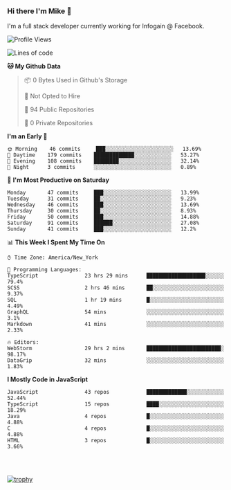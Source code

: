 ### Hi there I'm Mike 👋
I'm a full stack developer currently working for Infogain @ Facebook.

<!--START_SECTION:waka-->
![Profile Views](http://img.shields.io/badge/Profile%20Views-0-blue)

![Lines of code](https://img.shields.io/badge/From%20Hello%20World%20I%27ve%20Written-1.3%20million%20lines%20of%20code-blue)

**🐱 My Github Data** 

> 📦 0 Bytes Used in Github's Storage 
 > 
> 🚫 Not Opted to Hire
 > 
> 📜 94 Public Repositories 
 > 
> 🔑 0 Private Repositories  
 > 
**I'm an Early 🐤** 

```text
🌞 Morning    46 commits     ███░░░░░░░░░░░░░░░░░░░░░░   13.69% 
🌆 Daytime    179 commits    █████████████░░░░░░░░░░░░   53.27% 
🌃 Evening    108 commits    ████████░░░░░░░░░░░░░░░░░   32.14% 
🌙 Night      3 commits      ░░░░░░░░░░░░░░░░░░░░░░░░░   0.89%

```
📅 **I'm Most Productive on Saturday** 

```text
Monday       47 commits     ███░░░░░░░░░░░░░░░░░░░░░░   13.99% 
Tuesday      31 commits     ██░░░░░░░░░░░░░░░░░░░░░░░   9.23% 
Wednesday    46 commits     ███░░░░░░░░░░░░░░░░░░░░░░   13.69% 
Thursday     30 commits     ██░░░░░░░░░░░░░░░░░░░░░░░   8.93% 
Friday       50 commits     ███░░░░░░░░░░░░░░░░░░░░░░   14.88% 
Saturday     91 commits     ██████░░░░░░░░░░░░░░░░░░░   27.08% 
Sunday       41 commits     ███░░░░░░░░░░░░░░░░░░░░░░   12.2%

```


📊 **This Week I Spent My Time On** 

```text
⌚︎ Time Zone: America/New_York

💬 Programming Languages: 
TypeScript               23 hrs 29 mins      ███████████████████░░░░░░   79.4% 
SCSS                     2 hrs 46 mins       ██░░░░░░░░░░░░░░░░░░░░░░░   9.37% 
SQL                      1 hr 19 mins        █░░░░░░░░░░░░░░░░░░░░░░░░   4.49% 
GraphQL                  54 mins             ░░░░░░░░░░░░░░░░░░░░░░░░░   3.1% 
Markdown                 41 mins             ░░░░░░░░░░░░░░░░░░░░░░░░░   2.33%

🔥 Editors: 
WebStorm                 29 hrs 2 mins       ████████████████████████░   98.17% 
DataGrip                 32 mins             ░░░░░░░░░░░░░░░░░░░░░░░░░   1.83%

```

**I Mostly Code in JavaScript** 

```text
JavaScript               43 repos            █████████████░░░░░░░░░░░░   52.44% 
TypeScript               15 repos            ████░░░░░░░░░░░░░░░░░░░░░   18.29% 
Java                     4 repos             █░░░░░░░░░░░░░░░░░░░░░░░░   4.88% 
C                        4 repos             █░░░░░░░░░░░░░░░░░░░░░░░░   4.88% 
HTML                     3 repos             █░░░░░░░░░░░░░░░░░░░░░░░░   3.66%

```



<!--END_SECTION:waka-->

##### &nbsp;
[![trophy](https://github-profile-trophy.vercel.app/?username=uptonm&theme=dracula)](https://github.com/ryo-ma/github-profile-trophy)
